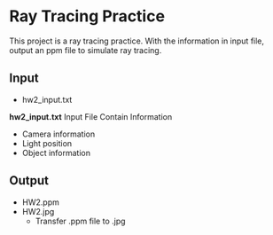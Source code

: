 # Ray Tracing Practice
This project is a ray tracing practice.
With the information in input file, output an ppm file to simulate ray tracing.

## Input

* hw2_input.txt

**hw2_input.txt**
Input File Contain Information
* Camera information
* Light position
* Object information

## Output

* HW2.ppm
* HW2.jpg
  * Transfer .ppm file to .jpg



